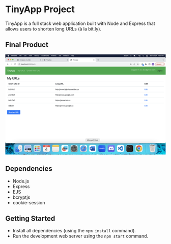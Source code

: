 # TinyApp Project

TinyApp is a full stack web application built with Node and Express that allows users to shorten long URLs (à la bit.ly).

## Final Product

![Alt text](TinyApp.png)

## Dependencies

- Node.js
- Express
- EJS
- bcryptjs
- cookie-session

## Getting Started

- Install all dependencies (using the `npm install` command).
- Run the development web server using the `npm start` command.